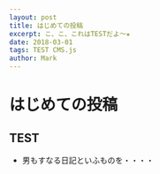 ```yaml
---
layout: post
title: はじめての投稿
excerpt: こ、こ、これはTESTだよ～★
date: 2018-03-01
tags: TEST CMS.js
author: Mark
---
```




# はじめての投稿

## TEST
- 男もすなる日記といふものを・・・・
